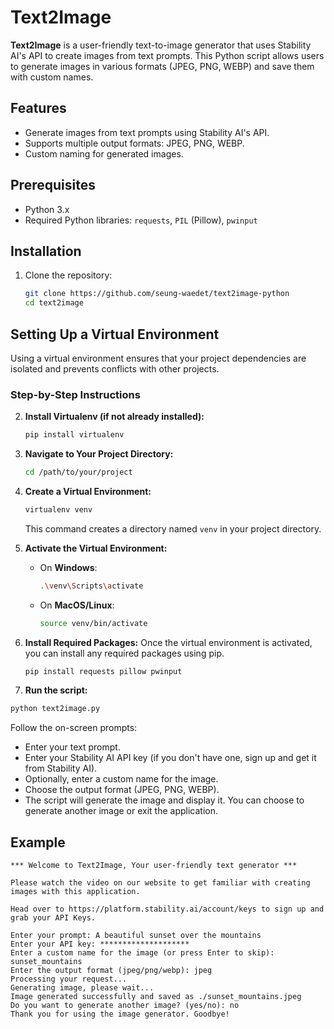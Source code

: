 # Text2Image

**Text2Image** is a user-friendly text-to-image generator that uses Stability AI's API to create images from text prompts. This Python script allows users to generate images in various formats (JPEG, PNG, WEBP) and save them with custom names.

## Features

- Generate images from text prompts using Stability AI's API.
- Supports multiple output formats: JPEG, PNG, WEBP.
- Custom naming for generated images.

## Prerequisites

- Python 3.x
- Required Python libraries: `requests`, `PIL` (Pillow), `pwinput`

## Installation

1. Clone the repository:

   ```bash
   git clone https://github.com/seung-waedet/text2image-python
   cd text2image


## Setting Up a Virtual Environment

Using a virtual environment ensures that your project dependencies are isolated and prevents conflicts with other projects.

### Step-by-Step Instructions

2. **Install Virtualenv (if not already installed):**

   ```bash
   pip install virtualenv
   ```

3. **Navigate to Your Project Directory:**

   ```bash
   cd /path/to/your/project
   ```

4. **Create a Virtual Environment:**

   ```bash
   virtualenv venv
   ```

   This command creates a directory named `venv` in your project directory.

5. **Activate the Virtual Environment:**

   - On **Windows**:
     ```bash
     .\venv\Scripts\activate
     ```
   - On **MacOS/Linux**:
     ```bash
     source venv/bin/activate
     ```

6. **Install Required Packages:**
   Once the virtual environment is activated, you can install any required packages using pip. 

   ```bash
   pip install requests pillow pwinput
   ```
7. **Run the script:**

```bash
python text2image.py   
```
Follow the on-screen prompts:

- Enter your text prompt.
- Enter your Stability AI API key (if you don't have one, sign up and get it from Stability AI).
- Optionally, enter a custom name for the image.
- Choose the output format (JPEG, PNG, WEBP).
- The script will generate the image and display it. You can choose to generate another image or exit the application.

## Example
```
*** Welcome to Text2Image, Your user-friendly text generator ***

Please watch the video on our website to get familiar with creating images with this application.

Head over to https://platform.stability.ai/account/keys to sign up and grab your API Keys.

Enter your prompt: A beautiful sunset over the mountains
Enter your API key: ********************
Enter a custom name for the image (or press Enter to skip): sunset_mountains
Enter the output format (jpeg/png/webp): jpeg
Processing your request...
Generating image, please wait...
Image generated successfully and saved as ./sunset_mountains.jpeg
Do you want to generate another image? (yes/no): no
Thank you for using the image generator. Goodbye!
```





